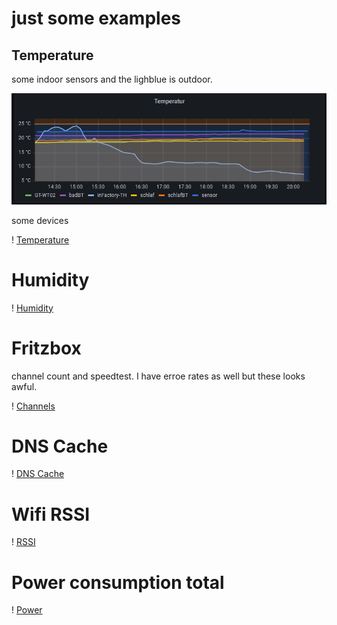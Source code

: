 # just some examples

## Temperature

some indoor sensors and the lighblue is outdoor.

![Temperature](./DB_Temp.png?raw=true)


some devices

! [Temperature](DB_DeviceTemp.png)

# Humidity

! [Humidity](DB_Humi.png)

# Fritzbox

channel count and speedtest.
I have erroe rates as well but these looks awful.

! [Channels](DB_BW.png)

# DNS Cache

! [DNS Cache](DB_DNS.png)

# Wifi RSSI

! [RSSI](DB_RSSI.png)

# Power consumption total

! [Power](DB_Strom.png)

